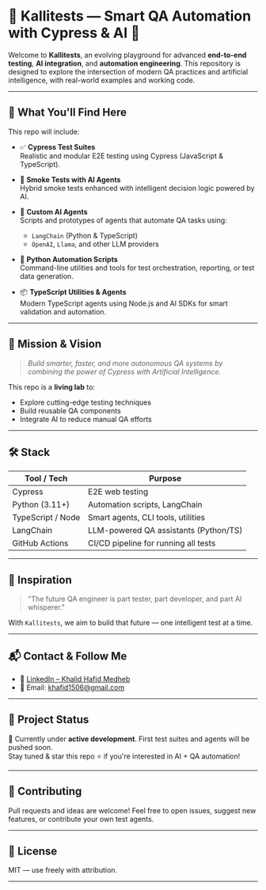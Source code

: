 # 🧪 Kallitests — Smart QA Automation with Cypress & AI 🧠

Welcome to **Kallitests**, an evolving playground for advanced **end-to-end testing**, **AI integration**, and **automation engineering**. This repository is designed to explore the intersection of modern QA practices and artificial intelligence, with real-world examples and working code.

---

## 🚀 What You'll Find Here

This repo will include:

- ✅ **Cypress Test Suites**  
  Realistic and modular E2E testing using Cypress (JavaScript & TypeScript).

- 🔁 **Smoke Tests with AI Agents**  
  Hybrid smoke tests enhanced with intelligent decision logic powered by AI.

- 🤖 **Custom AI Agents**  
  Scripts and prototypes of agents that automate QA tasks using:
  - `LangChain` (Python & TypeScript)
  - `OpenAI`, `Llama`, and other LLM providers

- 🐍 **Python Automation Scripts**  
  Command-line utilities and tools for test orchestration, reporting, or test data generation.

- 📦 **TypeScript Utilities & Agents**  
  Modern TypeScript agents using Node.js and AI SDKs for smart validation and automation.

---

## 🎯 Mission & Vision

> *Build smarter, faster, and more autonomous QA systems by combining the power of Cypress with Artificial Intelligence.*

This repo is a **living lab** to:
- Explore cutting-edge testing techniques
- Build reusable QA components
- Integrate AI to reduce manual QA efforts

---

## 🛠️ Stack

| Tool / Tech       | Purpose                                 |
|-------------------|------------------------------------------|
| Cypress           | E2E web testing                          |
| Python (3.11+)    | Automation scripts, LangChain            |
| TypeScript / Node | Smart agents, CLI tools, utilities       |
| LangChain         | LLM-powered QA assistants (Python/TS)    |
| GitHub Actions    | CI/CD pipeline for running all tests     |

---

## 🧠 Inspiration

> "The future QA engineer is part tester, part developer, and part AI whisperer."

With `Kallitests`, we aim to build that future — one intelligent test at a time.

---

## 📬 Contact & Follow Me

- 🔗 [LinkedIn – Khalid Hafid Medheb](https://www.linkedin.com/in/khalid-hafid-medheb-40451aa8/)
- 📧 Email: [khafid1506@gmail.com](mailto:khafid1506@gmail.com)

---

## 📂 Project Status

🧱 Currently under **active development**. First test suites and agents will be pushed soon.  
Stay tuned & star this repo ⭐ if you're interested in AI + QA automation!

---

## 🤝 Contributing

Pull requests and ideas are welcome! Feel free to open issues, suggest new features, or contribute your own test agents.

---

## 📄 License

MIT — use freely with attribution.

---
